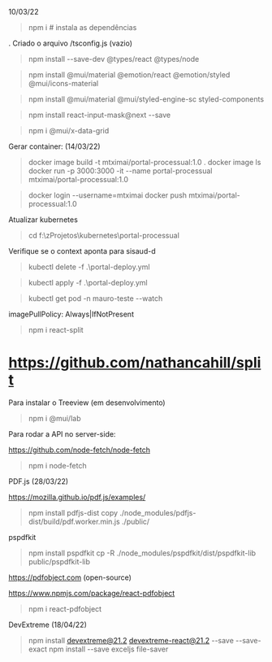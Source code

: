10/03/22

> npm i   # instala as dependências

. Criado o arquivo /tsconfig.js (vazio)

> npm install --save-dev @types/react @types/node

> npm install @mui/material @emotion/react @emotion/styled @mui/icons-material

> npm install @mui/material @mui/styled-engine-sc styled-components

> npm install react-input-mask@next --save

> npm i @mui/x-data-grid


Gerar container: (14/03/22)

  > docker image build -t mtximai/portal-processual:1.0 .
  > docker image ls
  > docker run -p 3000:3000 -it --name portal-processual mtximai/portal-processual:1.0

  > docker login --username=mtximai
  > docker push mtximai/portal-processual:1.0

Atualizar kubernetes

  > cd f:\zProjetos\kubernetes\portal-processual

  Verifique se o context aponta para sisaud-d

  > kubectl delete -f .\portal-deploy.yml
  
  > kubectl apply -f .\portal-deploy.yml

  > kubectl get pod -n mauro-teste --watch

  imagePullPolicy: Always|IfNotPresent


> npm i react-split
  # https://github.com/nathancahill/split


Para instalar o Treeview (em desenvolvimento)

  > npm i @mui/lab

Para rodar a API no server-side:
  
  https://github.com/node-fetch/node-fetch

  > npm i node-fetch

PDF.js (28/03/22)
  
  https://mozilla.github.io/pdf.js/examples/

  > npm install pdfjs-dist
  > copy ./node_modules/pdfjs-dist/build/pdf.worker.min.js ./public/

pspdfkit

  > npm install pspdfkit
  > cp -R ./node_modules/pspdfkit/dist/pspdfkit-lib public/pspdfkit-lib



https://pdfobject.com  (open-source)

https://www.npmjs.com/package/react-pdfobject

> npm i react-pdfobject

DevExtreme (18/04/22)
> npm install devextreme@21.2 devextreme-react@21.2 --save --save-exact
> npm install --save exceljs file-saver
